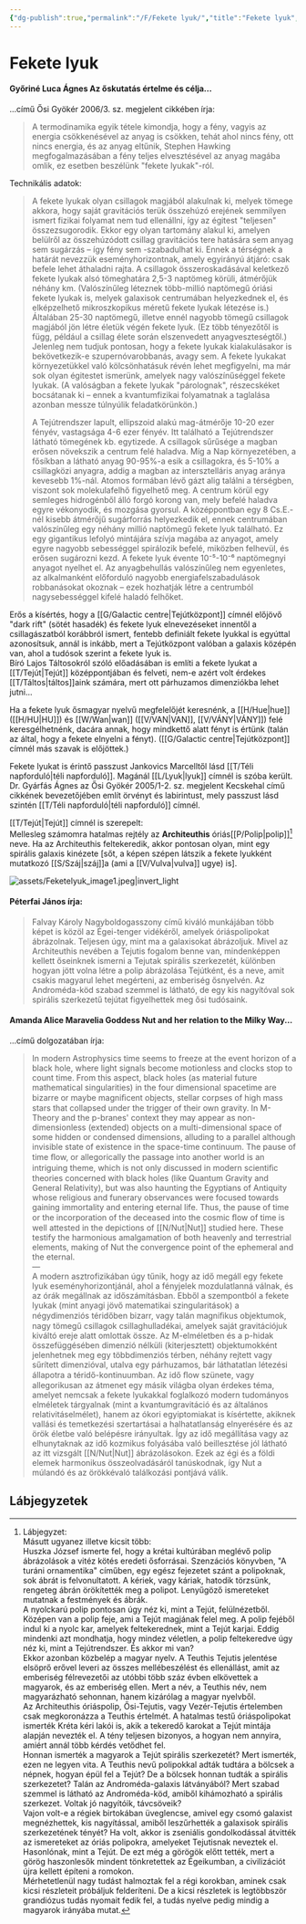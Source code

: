 ```yaml
---
{"dg-publish":true,"permalink":"/F/Fekete lyuk/","title":"Fekete lyuk","tags":["Englishtexttranslated"],"created":"2023-11-18T08:58","updated":"2024-10-25T18:43"}
---
```



# Fekete lyuk

#### Győriné Luca Ágnes Az őskutatás értelme és célja...

...című Ősi Gyökér 2006/3. sz. megjelent cikkében írja:  
> A termodinamika egyik tétele kimondja, hogy a fény, vagyis az energia csökkenésével az anyag is csökken, tehát ahol nincs fény, ott nincs energia, és az anyag eltűnik, Stephen Hawking megfogalmazásában a fény teljes elvesztésével az anyag magába omlik, ez esetben beszélünk "fekete lyukak"-ról.  

Technikális adatok:  
> A fekete lyukak olyan csillagok magjából alakulnak ki, melyek tömege akkora, hogy saját gravitációs terük összehúzó erejének semmilyen ismert fizikai folyamat nem tud ellenállni, így az égitest "teljesen" összezsugorodik. Ekkor egy olyan tartomány alakul ki, amelyen belülről az összehúzódott csillag gravitációs tere hatására sem anyag sem sugárzás – így fény sem -szabadulhat ki. Ennek a térségnek a határát nevezzük eseményhorizontnak, amely egyirányú átjáró: csak befele lehet áthaladni rajta. A csillagok összeroskadásával keletkező fekete lyukak alsó tömeghatára 2,5-3 naptömeg körüli, átmérőjük néhány km. (Valószínűleg léteznek több-millió naptömegű óriási fekete lyukak is, melyek galaxisok centrumában helyezkednek el, és elképzelhető mikroszkopikus méretű fekete lyukak létezése is.) Általában 25-30 naptömegű, illetve ennél nagyobb tömegű csillagok magjából jön létre életük végén fekete lyuk. (Ez több tényezőtől is függ, például a csillag élete során elszenvedett anyagveszteségtől.) Jelenleg nem tudjuk pontosan, hogy a fekete lyukak kialakulásakor is bekövetkezik-e szupernóvarobbanás, avagy sem. A fekete lyukakat környezetükkel való kölcsönhatásuk révén lehet megfigyelni, ma már sok olyan égitestet ismerünk, amelyek nagy valószínűséggel fekete lyukak. (A valóságban a fekete lyukak "párolognak", részecskéket bocsátanak ki – ennek a kvantumfizikai folyamatnak a taglalása azonban messze túlnyúlik feladatkörünkön.)  
>
> A Tejútrendszer lapult, ellipszoid alakú mag-átmérője 10-20 ezer fényév, vastagsága 4-6 ezer fényév. Itt található a Tejútrendszer látható tömegének kb. egytizede. A csillagok sűrűsége a magban erősen növekszik a centrum felé haladva. Míg a Nap környezetében, a fősíkban a látható anyag 90-95%-a esik a csillagokra, és 5-10% a csillagközi anyagra, addig a magban az intersztelláris anyag aránya kevesebb 1%-nál. Atomos formában lévő gázt alig találni a térségben, viszont sok molekulafelhő figyelhető meg. A centrum körül egy semleges hidrogénből álló forgó korong van, mely befelé haladva egyre vékonyodik, és mozgása gyorsul. A középpontban egy 8 Cs.E.-nél kisebb átmérőjű sugárforrás helyezkedik el, ennek centrumában valószínűleg egy néhány millió naptömegű fekete lyuk található. Ez egy gigantikus lefolyó mintájára szívja magába az anyagot, amely egyre nagyobb sebességgel spirálozik befelé, miközben felhevül, és erősen sugározni kezd. A fekete lyuk évente 10⁻⁵-10⁻⁶ naptömegnyi anyagot nyelhet el. Az anyagbehullás valószínűleg nem egyenletes, az alkalmanként előforduló nagyobb energiafelszabadulások robbanásokat okoznak – ezek hozhatják létre a centrumból nagysebességgel kifelé haladó felhőket.  

Erős a kísértés, hogy a [[G/Galactic centre\|Tejútközpont]] címnél előjövő "dark rift" (sötét hasadék) és fekete lyuk elnevezéseket innentől a csillagászatból korábbról ismert, fentebb definiált fekete lyukkal is egyúttal azonosítsuk, annál is inkább, mert a Tejútközpont valóban a galaxis középén van, ahol a tudósok szerint a fekete lyuk is.  
Bíró Lajos Táltosokról szóló előadásában is említi a fekete lyukat a [[T/Tejút\|Tejút]] középpontjában és felveti, nem-e azért volt érdekes [[T/Táltos\|táltos]]aink számára, mert ott párhuzamos dimenziókba lehet jutni...  

Ha a fekete lyuk ősmagyar nyelvű megfelelőjét keresnénk, a [[H/Hue\|hue]] ([[H/HU\|HU]]) és [[W/Wan\|wan]] ([[V/VAN\|VAN]], [[V/VÁNY\|VÁNY]]) felé keresgélhetnénk, dacára annak, hogy mindkettő alatt fényt is értünk (talán az által, hogy a fekete elnyelni a fényt). ([[G/Galactic centre\|Tejútközpont]] címnél más szavak is előjöttek.)  

Fekete lyukat is érintő passzust Jankovics Marcelltől lásd [[T/Téli napforduló\|téli napforduló]]. Magánál [[L/Lyuk\|lyuk]] címnél is szóba került.  
Dr. Gyárfás Ágnes az Ősi Gyökér 2005/1-2. sz. megjelent Kecskehal című cikkének bevezetőjében említ örvényt és labirintust, mely passzust lásd szintén [[T/Téli napforduló\|téli napforduló]] címnél.  

[[T/Tejút\|Tejút]] címnél is szerepelt:  
Mellesleg számomra hatalmas rejtély az **Architeuthis** óriás[[P/Polip\|polip]][^1] neve. Ha az Architeuthis feltekeredik, akkor pontosan olyan, mint egy spirális galaxis kinézete \[sőt, a képen szépen látszik a fekete lyukként mutatkozó [[S/Száj\|száj]]a (ami a [[V/Vulva\|vulva]] ugye) is\].  

![assets/Feketelyuk_image1.jpeg|invert_light](/img/user/F/assets/Feketelyuk_image1.jpeg)  

#### Péterfai János írja:

> Falvay Károly Nagyboldogasszony című kiváló munkájában több képet is közöl az Égei-tenger vidékéről, amelyek óriáspolipokat ábrázolnak. Teljesen úgy, mint ma a galaxisokat ábrázoljuk. Mivel az Architeuthis nevében a Tejutis fogalom benne van, mindenképpen kellett őseinknek ismerni a Tejutak spirális szerkezetét, különben hogyan jött volna létre a polip ábrázolása Tejútként, és a neve, amit csakis magyarul lehet megérteni, az emberiség ősnyelvén. Az Androméda-köd szabad szemmel is látható, de egy kis nagyítóval sok spirális szerkezetű tejútat figyelhettek meg ősi tudósaink.  

#### Amanda Alice Maravelia Goddess Nut and her relation to the Milky Way...  

...című dolgozatában írja:  
> In modern Astrophysics time seems to freeze at the event horizon of a black hole, where light signals become motionless and clocks stop to count time. From this aspect, black holes (as material future mathematical singularities) in the four dimensional spacetime are bizarre or maybe magniﬁcent objects, stellar corpses of high mass stars that collapsed under the trigger of their own gravity. In M-Theory and the p-branes' context they may appear as non-dimensionless (extended) objects on a multi-dimensional space of some hidden or condensed dimensions, alluding to a parallel although invisible state of existence in the space-time continuum. The pause of time ﬂow, or allegorically the passage into another world is an intriguing theme, which is not only discussed in modern scientiﬁc theories concerned with black holes (like Quantum Gravity and General Relativity), but was also haunting the Egyptians of Antiquity whose religious and funerary observances were focused towards gaining immortality and entering eternal life. Thus, the pause of time or the incorporation of the deceased into the cosmic ﬂow of time is well attested in the depictions of [[N/Nut\|Nut]] studied here. These testify the harmonious amalgamation of both heavenly and terrestrial elements, making of Nut the convergence point of the ephemeral and the eternal.  
> —  
> A modern asztrofizikában úgy tűnik, hogy az idő megáll egy fekete lyuk eseményhorizontjánál, ahol a fényjelek mozdulatlanná válnak, és az órák megállnak az időszámításban. Ebből a szempontból a fekete lyukak (mint anyagi jövő matematikai szingularitások) a négydimenziós téridőben bizarr, vagy talán magniﬁkus objektumok, nagy tömegű csillagok csillaghulladékai, amelyek saját gravitációjuk kiváltó ereje alatt omlottak össze. Az M-elméletben és a p-hidak összefüggésében dimenzió nélküli (kiterjesztett) objektumokként jelenhetnek meg egy többdimenziós térben, néhány rejtett vagy sűrített dimenzióval, utalva egy párhuzamos, bár láthatatlan létezési állapotra a téridő-kontinuumban. Az idő ﬂow szünete, vagy allegorikusan az átmenet egy másik világba olyan érdekes téma, amelyet nemcsak a fekete lyukakkal foglalkozó modern tudományos elméletek tárgyalnak (mint a kvantumgravitáció és az általános relativitáselmélet), hanem az ókori egyiptomiakat is kísértette, akiknek vallási és temetkezési szertartásai a halhatatlanság elnyerésére és az örök életbe való belépésre irányultak. Így az idő megállítása vagy az elhunytaknak az idő kozmikus folyásába való beillesztése jól látható az itt vizsgált [[N/Nut\|Nut]] ábrázolásokon. Ezek az égi és a földi elemek harmonikus összeolvadásáról tanúskodnak, így Nut a múlandó és az örökkévaló találkozási pontjává válik.  

## Lábjegyzetek

[^1]: Lábjegyzet:  
Másutt ugyanez illetve kicsit több:  
Huszka József ismerte fel, hogy a krétai kultúrában meglévő polip ábrázolások a vitéz kötés eredeti ősforrásai. Szenzációs könyvben, "A turáni ornamentika" címűben, egy egész fejezetet szánt a polipoknak, sok ábrát is felvonultatott. A kériek, vagy káriak, hatodik törzsünk, rengeteg ábrán örökítették meg a polipot. Lenyűgöző ismereteket mutatnak a festmények és ábrák.  
A nyolckarú polip pontosan úgy néz ki, mint a Tejút, felülnézetből. Középen van a polip feje, ami a Tejút magjának felel meg. A polip fejéből indul ki a nyolc kar, amelyek feltekerednek, mint a Tejút karjai. Eddig mindenki azt mondhatja, hogy mindez véletlen, a polip feltekeredve úgy néz ki, mint a Tejútrendszer. És akkor mi van?  
Ekkor azonban közbelép a magyar nyelv. A Teuthis Tejutis jelentése elsöprő erővel leveri az összes mellébeszélést és ellenállást, amit az emberiség félrevezetői az utóbbi több száz évben elkövettek a magyarok, és az emberiség ellen. Mert a név, a Teuthis név, nem magyarázható sehonnan, hanem kizárólag a magyar nyelvből.  
Az Architeuthis óriáspolip, Ősi-Tejutis, vagy Vezér-Tejutis értelemben csak megkoronázza a Teuthis értelmét. A hatalmas testű óriáspolipokat ismerték Kréta kéri lakói is, akik a tekeredő karokat a Tejút mintája alapján nevezték el. A tény teljesen bizonyos, a hogyan nem annyira, amiért annál több kérdés vetődhet fel.  
Honnan ismerték a magyarok a Tejút spirális szerkezetét? Mert ismerték, ezen ne legyen vita. A Teuthis nevű polipokkal adták tudtára a bölcsek a népnek, hogyan épül fel a Tejút? De a bölcsek honnan tudták a spirális szerkezetet? Talán az Androméda-galaxis látványából? Mert szabad szemmel is látható az Androméda-köd, amiből kihámozható a spirális szerkezet. Voltak jó nagyítóik, távcsöveik?  
Vajon volt-e a régiek birtokában üveglencse, amivel egy csomó galaxist megnézhettek, kis nagyítással, amiből leszűrhették a galaxisok spirális szerkezetének tényét? Ha volt, akkor is zseniális gondolkodással átvitték az ismereteket az óriás polipokra, amelyeket Tejutisnak neveztek el. Hasonlónak, mint a Tejút. De ezt még a görögök előtt tették, mert a görög haszonlesők mindent tönkretettek az Égeikumban, a civilizációt újra kellett építeni a romokon.  
Mérhetetlenül nagy tudást halmoztak fel a régi korokban, aminek csak kicsi részleteit próbáljuk felderíteni. De a kicsi részletek is legtöbbször grandiózus tudás nyomait fedik fel, a tudás nyelve pedig mindig a magyarok irányába mutat.  